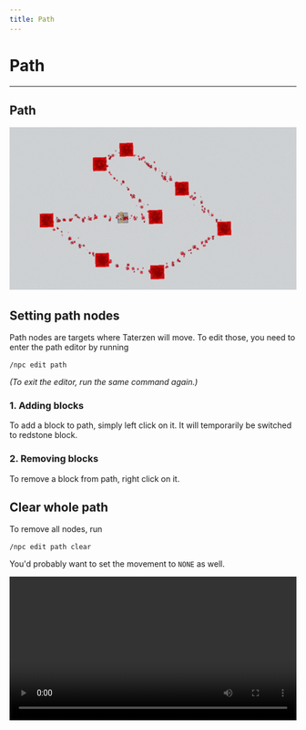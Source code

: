 ```yaml
---
title: Path
---
```



# Path

---


## Path

![Path showcase](../assets/img/path_showcase.gif)

## Setting path nodes

Path nodes are targets where Taterzen will move.
To edit those, you need to enter the path editor by running
```
/npc edit path
```
*(To exit the editor, run the same command again.)*


### 1. Adding blocks

To add a block to path, simply left click on it. It will temporarily be switched to redstone block.

### 2. Removing blocks

To remove a block from path, right click on it.


## Clear whole path
To remove all nodes, run
```
/npc edit path clear
```
You'd probably want to set the movement to `NONE` as well.

<video controls="true" allowfullscreen="true" width="100%">
	<source src="../../assets/video/path_creation.mp4" type="video/mp4">
	<p>Your browser does not support the video element.</p>
</video>